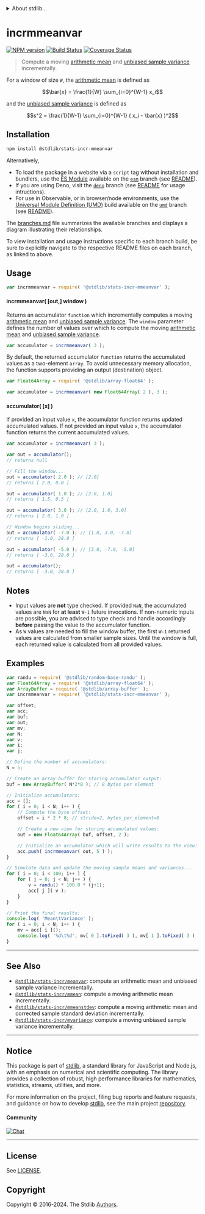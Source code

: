 <!--

@license Apache-2.0

Copyright (c) 2018 The Stdlib Authors.

Licensed under the Apache License, Version 2.0 (the "License");
you may not use this file except in compliance with the License.
You may obtain a copy of the License at

   http://www.apache.org/licenses/LICENSE-2.0

Unless required by applicable law or agreed to in writing, software
distributed under the License is distributed on an "AS IS" BASIS,
WITHOUT WARRANTIES OR CONDITIONS OF ANY KIND, either express or implied.
See the License for the specific language governing permissions and
limitations under the License.

-->


<details>
  <summary>
    About stdlib...
  </summary>
  <p>We believe in a future in which the web is a preferred environment for numerical computation. To help realize this future, we've built stdlib. stdlib is a standard library, with an emphasis on numerical and scientific computation, written in JavaScript (and C) for execution in browsers and in Node.js.</p>
  <p>The library is fully decomposable, being architected in such a way that you can swap out and mix and match APIs and functionality to cater to your exact preferences and use cases.</p>
  <p>When you use stdlib, you can be absolutely certain that you are using the most thorough, rigorous, well-written, studied, documented, tested, measured, and high-quality code out there.</p>
  <p>To join us in bringing numerical computing to the web, get started by checking us out on <a href="https://github.com/stdlib-js/stdlib">GitHub</a>, and please consider <a href="https://opencollective.com/stdlib">financially supporting stdlib</a>. We greatly appreciate your continued support!</p>
</details>

# incrmmeanvar

[![NPM version][npm-image]][npm-url] [![Build Status][test-image]][test-url] [![Coverage Status][coverage-image]][coverage-url] <!-- [![dependencies][dependencies-image]][dependencies-url] -->

> Compute a moving [arithmetic mean][arithmetic-mean] and [unbiased sample variance][sample-variance] incrementally.

<section class="intro">

For a window of size `W`, the [arithmetic mean][arithmetic-mean] is defined as

<!-- <equation class="equation" label="eq:arithmetic_mean" align="center" raw="\bar{x} = \frac{1}{W} \sum_{i=0}^{W-1} x_i" alt="Equation for the arithmetic mean."> -->

```math
\bar{x} = \frac{1}{W} \sum_{i=0}^{W-1} x_i
```

<!-- <div class="equation" align="center" data-raw-text="\bar{x} = \frac{1}{W} \sum_{i=0}^{W-1} x_i" data-equation="eq:arithmetic_mean">
    <img src="https://cdn.jsdelivr.net/gh/stdlib-js/stdlib@c8c3c87eeab590bfdff924ec0fb269fb33a7de2b/lib/node_modules/@stdlib/stats/incr/mmeanvar/docs/img/equation_arithmetic_mean.svg" alt="Equation for the arithmetic mean.">
    <br>
</div> -->

<!-- </equation> -->

and the [unbiased sample variance][sample-variance] is defined as

<!-- <equation class="equation" label="eq:unbiased_sample_variance" align="center" raw="s^2 = \frac{1}{W-1} \sum_{i=0}^{W-1} ( x_i - \bar{x} )^2" alt="Equation for the unbiased sample variance."> -->

```math
s^2 = \frac{1}{W-1} \sum_{i=0}^{W-1} ( x_i - \bar{x} )^2
```

<!-- <div class="equation" align="center" data-raw-text="s^2 = \frac{1}{W-1} \sum_{i=0}^{W-1} ( x_i - \bar{x} )^2" data-equation="eq:unbiased_sample_variance">
    <img src="https://cdn.jsdelivr.net/gh/stdlib-js/stdlib@563a8587d936008c82db675be84f8ce1474fee27/lib/node_modules/@stdlib/stats/incr/mmeanvar/docs/img/equation_unbiased_sample_variance.svg" alt="Equation for the unbiased sample variance.">
    <br>
</div> -->

<!-- </equation> -->

</section>

<!-- /.intro -->

<section class="installation">

## Installation

```bash
npm install @stdlib/stats-incr-mmeanvar
```

Alternatively,

-   To load the package in a website via a `script` tag without installation and bundlers, use the [ES Module][es-module] available on the [`esm`][esm-url] branch (see [README][esm-readme]).
-   If you are using Deno, visit the [`deno`][deno-url] branch (see [README][deno-readme] for usage intructions).
-   For use in Observable, or in browser/node environments, use the [Universal Module Definition (UMD)][umd] build available on the [`umd`][umd-url] branch (see [README][umd-readme]).

The [branches.md][branches-url] file summarizes the available branches and displays a diagram illustrating their relationships.

To view installation and usage instructions specific to each branch build, be sure to explicitly navigate to the respective README files on each branch, as linked to above.

</section>

<section class="usage">

## Usage

```javascript
var incrmmeanvar = require( '@stdlib/stats-incr-mmeanvar' );
```

#### incrmmeanvar( \[out,] window )

Returns an accumulator `function` which incrementally computes a moving [arithmetic mean][arithmetic-mean] and [unbiased sample variance][sample-variance]. The `window` parameter defines the number of values over which to compute the moving [arithmetic mean][arithmetic-mean] and [unbiased sample variance][sample-variance].

```javascript
var accumulator = incrmmeanvar( 3 );
```

By default, the returned accumulator `function` returns the accumulated values as a two-element `array`. To avoid unnecessary memory allocation, the function supports providing an output (destination) object.

```javascript
var Float64Array = require( '@stdlib/array-float64' );

var accumulator = incrmmeanvar( new Float64Array( 2 ), 3 );
```

#### accumulator( \[x] )

If provided an input value `x`, the accumulator function returns updated accumulated values. If not provided an input value `x`, the accumulator function returns the current accumulated values.

```javascript
var accumulator = incrmmeanvar( 3 );

var out = accumulator();
// returns null

// Fill the window...
out = accumulator( 2.0 ); // [2.0]
// returns [ 2.0, 0.0 ]

out = accumulator( 1.0 ); // [2.0, 1.0]
// returns [ 1.5, 0.5 ]

out = accumulator( 3.0 ); // [2.0, 1.0, 3.0]
// returns [ 2.0, 1.0 ]

// Window begins sliding...
out = accumulator( -7.0 ); // [1.0, 3.0, -7.0]
// returns [ -1.0, 28.0 ]

out = accumulator( -5.0 ); // [3.0, -7.0, -5.0]
// returns [ -3.0, 28.0 ]

out = accumulator();
// returns [ -3.0, 28.0 ]
```

</section>

<!-- /.usage -->

<section class="notes">

## Notes

-   Input values are **not** type checked. If provided `NaN`, the accumulated values are `NaN` for **at least** `W-1` future invocations. If non-numeric inputs are possible, you are advised to type check and handle accordingly **before** passing the value to the accumulator function.
-   As `W` values are needed to fill the window buffer, the first `W-1` returned values are calculated from smaller sample sizes. Until the window is full, each returned value is calculated from all provided values.

</section>

<!-- /.notes -->

<section class="examples">

## Examples

<!-- eslint no-undef: "error" -->

```javascript
var randu = require( '@stdlib/random-base-randu' );
var Float64Array = require( '@stdlib/array-float64' );
var ArrayBuffer = require( '@stdlib/array-buffer' );
var incrmmeanvar = require( '@stdlib/stats-incr-mmeanvar' );

var offset;
var acc;
var buf;
var out;
var mv;
var N;
var v;
var i;
var j;

// Define the number of accumulators:
N = 5;

// Create an array buffer for storing accumulator output:
buf = new ArrayBuffer( N*2*8 ); // 8 bytes per element

// Initialize accumulators:
acc = [];
for ( i = 0; i < N; i++ ) {
    // Compute the byte offset:
    offset = i * 2 * 8; // stride=2, bytes_per_element=8

    // Create a new view for storing accumulated values:
    out = new Float64Array( buf, offset, 2 );

    // Initialize an accumulator which will write results to the view:
    acc.push( incrmmeanvar( out, 5 ) );
}

// Simulate data and update the moving sample means and variances...
for ( i = 0; i < 100; i++ ) {
    for ( j = 0; j < N; j++ ) {
        v = randu() * 100.0 * (j+1);
        acc[ j ]( v );
    }
}

// Print the final results:
console.log( 'Mean\tVariance' );
for ( i = 0; i < N; i++ ) {
    mv = acc[ i ]();
    console.log( '%d\t%d', mv[ 0 ].toFixed( 3 ), mv[ 1 ].toFixed( 3 ) );
}
```

</section>

<!-- /.examples -->

<!-- Section for related `stdlib` packages. Do not manually edit this section, as it is automatically populated. -->

<section class="related">

* * *

## See Also

-   <span class="package-name">[`@stdlib/stats-incr/meanvar`][@stdlib/stats/incr/meanvar]</span><span class="delimiter">: </span><span class="description">compute an arithmetic mean and unbiased sample variance incrementally.</span>
-   <span class="package-name">[`@stdlib/stats-incr/mmean`][@stdlib/stats/incr/mmean]</span><span class="delimiter">: </span><span class="description">compute a moving arithmetic mean incrementally.</span>
-   <span class="package-name">[`@stdlib/stats-incr/mmeanstdev`][@stdlib/stats/incr/mmeanstdev]</span><span class="delimiter">: </span><span class="description">compute a moving arithmetic mean and corrected sample standard deviation incrementally.</span>
-   <span class="package-name">[`@stdlib/stats-incr/mvariance`][@stdlib/stats/incr/mvariance]</span><span class="delimiter">: </span><span class="description">compute a moving unbiased sample variance incrementally.</span>

</section>

<!-- /.related -->

<!-- Section for all links. Make sure to keep an empty line after the `section` element and another before the `/section` close. -->


<section class="main-repo" >

* * *

## Notice

This package is part of [stdlib][stdlib], a standard library for JavaScript and Node.js, with an emphasis on numerical and scientific computing. The library provides a collection of robust, high performance libraries for mathematics, statistics, streams, utilities, and more.

For more information on the project, filing bug reports and feature requests, and guidance on how to develop [stdlib][stdlib], see the main project [repository][stdlib].

#### Community

[![Chat][chat-image]][chat-url]

---

## License

See [LICENSE][stdlib-license].


## Copyright

Copyright &copy; 2016-2024. The Stdlib [Authors][stdlib-authors].

</section>

<!-- /.stdlib -->

<!-- Section for all links. Make sure to keep an empty line after the `section` element and another before the `/section` close. -->

<section class="links">

[npm-image]: http://img.shields.io/npm/v/@stdlib/stats-incr-mmeanvar.svg
[npm-url]: https://npmjs.org/package/@stdlib/stats-incr-mmeanvar

[test-image]: https://github.com/stdlib-js/stats-incr-mmeanvar/actions/workflows/test.yml/badge.svg?branch=v0.2.0
[test-url]: https://github.com/stdlib-js/stats-incr-mmeanvar/actions/workflows/test.yml?query=branch:v0.2.0

[coverage-image]: https://img.shields.io/codecov/c/github/stdlib-js/stats-incr-mmeanvar/main.svg
[coverage-url]: https://codecov.io/github/stdlib-js/stats-incr-mmeanvar?branch=main

<!--

[dependencies-image]: https://img.shields.io/david/stdlib-js/stats-incr-mmeanvar.svg
[dependencies-url]: https://david-dm.org/stdlib-js/stats-incr-mmeanvar/main

-->

[chat-image]: https://img.shields.io/gitter/room/stdlib-js/stdlib.svg
[chat-url]: https://app.gitter.im/#/room/#stdlib-js_stdlib:gitter.im

[stdlib]: https://github.com/stdlib-js/stdlib

[stdlib-authors]: https://github.com/stdlib-js/stdlib/graphs/contributors

[umd]: https://github.com/umdjs/umd
[es-module]: https://developer.mozilla.org/en-US/docs/Web/JavaScript/Guide/Modules

[deno-url]: https://github.com/stdlib-js/stats-incr-mmeanvar/tree/deno
[deno-readme]: https://github.com/stdlib-js/stats-incr-mmeanvar/blob/deno/README.md
[umd-url]: https://github.com/stdlib-js/stats-incr-mmeanvar/tree/umd
[umd-readme]: https://github.com/stdlib-js/stats-incr-mmeanvar/blob/umd/README.md
[esm-url]: https://github.com/stdlib-js/stats-incr-mmeanvar/tree/esm
[esm-readme]: https://github.com/stdlib-js/stats-incr-mmeanvar/blob/esm/README.md
[branches-url]: https://github.com/stdlib-js/stats-incr-mmeanvar/blob/main/branches.md

[stdlib-license]: https://raw.githubusercontent.com/stdlib-js/stats-incr-mmeanvar/main/LICENSE

[arithmetic-mean]: https://en.wikipedia.org/wiki/Arithmetic_mean

[sample-variance]: https://en.wikipedia.org/wiki/Variance

<!-- <related-links> -->

[@stdlib/stats/incr/meanvar]: https://github.com/stdlib-js/stats-incr-meanvar

[@stdlib/stats/incr/mmean]: https://github.com/stdlib-js/stats-incr-mmean

[@stdlib/stats/incr/mmeanstdev]: https://github.com/stdlib-js/stats-incr-mmeanstdev

[@stdlib/stats/incr/mvariance]: https://github.com/stdlib-js/stats-incr-mvariance

<!-- </related-links> -->

</section>

<!-- /.links -->
